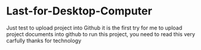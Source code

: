 # Last-for-Desktop-Computer
Just test to upload project into Github
it is the first try for me to upload project documents into github
to run this project, you need to read this very carfully
thanks for technology
